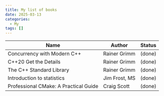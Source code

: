 ```yaml
---
title: My list of books
date: 2025-03-13
categories:
  - My
tags: []
---
```


| Name                                  | Author        | Status |
| ------------------------------------- | ------------- | ------ |
| Concurrency with Modern C++           | Rainer Grimm  | (done) |
| C++20 Get the Details                 | Rainer Grimm  | (done) |
| The C++ Standard Library              | Rainer Grimm  | (done) |
| Introduction to statistics            | Jim Frost, MS | (done) |
| Professional CMake: A Practical Guide | Craig Scott   | (done) |
